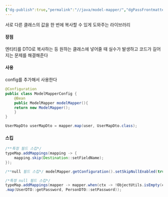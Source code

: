 ```yaml
---
{"dg-publish":true,"permalink":"//java/model-mapper/","dgPassFrontmatter":true}
---
```



서로 다른 클래스의 값을 한 번에 복사할 수 있게 도와주는 라이브러리

#### 장점
엔티티를 DTO로 복사하는 등 원하는 클래스에 넣어줄 때 실수가 발생하고 코드가 길어지는 문제를 해결해준다

#### 사용 
config를 추가해서 사용한다

````java
@Configuration 
public class ModelMapperConfig { 
	@Bean 
	public ModelMapper modelMapper(){ 
	return new ModelMapper(); 
	} 
}
````

````java
UserMapDto userMapDto = mapper.map(user, UserMapDto.class);
````

#### 스킵
````java
/**특정 필드 스킵*/ 
typeMap.addMappings(mapping -> {
	mapping.skip(Destination::setFieldName); 
}); 

/**null 필드 스킵*/ modelMapper.getConfiguration().setSkipNullEnabled(true); 

/*특정 null 필드 스킵*/ 
typeMap.addMappings(mapper -> mapper.when(ctx -> !ObjectUtils.isEmpty(ctx.getSource())) 
.map(UserDTO::getPassword, PersonDTO::setPassword));
````